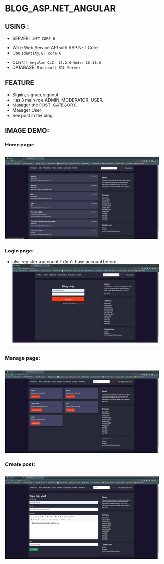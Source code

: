 # BLOG_ASP.NET_ANGULAR
## USING : 
- SERVER: ```.NET CORE 6```
+ Write Web Service API with ASP.NET Core
+ Use ```Identity```, ```EF core 6```
- CLIENT: ```Angular CLI: 14.2.6``` ```Node: 16.13.0```
- DATABASE: ```Microsoft SQL Server```
## FEATURE
- Signin, signup, signout.
- Has 3 main role ADMIN, MODERATOR, USER.
- Manager the POST, CATEGORY.
- Manager User
- See post in the blog.
## IMAGE DEMO:
### Home page:
![home](https://github.com/LuftSoft/BLOG_ASP.NET_ANGULAR/blob/master/blog/home_page.png)
---
### Login page:
- also register a account if don't have account before.
![login](https://github.com/LuftSoft/BLOG_ASP.NET_ANGULAR/blob/master/blog/login_page.png)
---
### Manage page:
![manage](https://github.com/LuftSoft/BLOG_ASP.NET_ANGULAR/blob/master/blog/manage_page.png)
---
### Create post:
![create](https://github.com/LuftSoft/BLOG_ASP.NET_ANGULAR/blob/master/blog/create_post_page.png)
---
